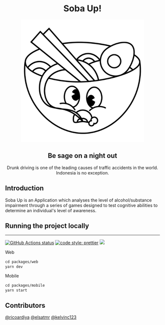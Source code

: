 <h1 align="center">Soba Up!</h1>

<div align="center">
  <img src="docs/images/soba-up.png" alt="Tech Interview Handbook" width="400" />
  <h2>Be sage on a night out</h2>
  <p>Drunk driving is one of the leading causes of traffic accidents in the world. Indonesia is no exception.</p>
  
</div>

## Introduction

Soba Up is an Application which analyses the level of alcohol/substance impairment through a series of games designed to test cognitive abilities to determine an individual's level of awareness.

## Running the project locally

<hr />

<a href="https://github.com/ricoardiya/soba-up/actions/workflows/web-ci.yml"><img src="https://github.com/ricoardiya/soba-up/actions/workflows/web-ci.yml/badge.svg" alt="GitHub Actions status"></a>
[![code style: prettier](https://img.shields.io/badge/code_style-prettier-ff69b4.svg?style=flat-square)](https://github.com/prettier/prettier)
![](https://img.shields.io/badge/pre--commit-enabled-brightgreen?logo=pre-commit&logoColor=white)

Web

```shell
cd packages/web
yarn dev
```

Mobile

```shell
cd packages/mobile
yarn start
```

## Contributors

[@ricoardiya](https://github.com/ricoardiya)
[@elsatmr](https://github.com/elsatmr)
[@kelvinc123](https://github.com/kelvinc123)
